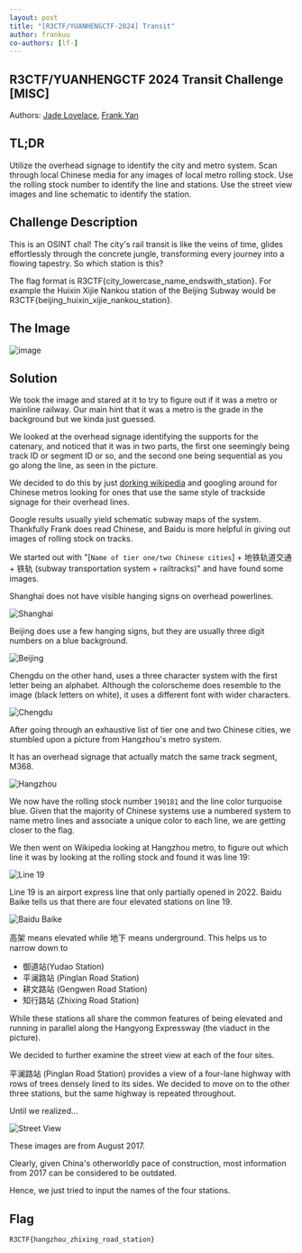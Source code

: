 ```yaml
---
layout: post
title: "[R3CTF/YUANHENGCTF-2024] Transit"
author: frankuu
co-authors: [lf-]
---
```








## R3CTF/YUANHENGCTF 2024 Transit Challenge [MISC]

Authors: [Jade Lovelace](https://jade.fyi), [Frank Yan](https://github.com/frankuyan)






## TL;DR
Utilize the overhead signage to identify the city and metro system. Scan through local Chinese media for any images of local metro rolling stock.  Use the rolling stock number to identify the line and stations. Use the street view images and line schematic to identify the station.


## Challenge Description 


This is an OSINT chal! The city's rail transit is like the veins of time, glides effortlessly through the concrete jungle, transforming every journey into a flowing tapestry. So which station is this?

The flag format is R3CTF{city_lowercase_name_endswith_station}. For example the Huixin Xijie Nankou station of the Beijing Subway would be R3CTF{beijing_huixin_xijie_nankou_station}.



## The Image
![image](/assets/images/r3ctf2024/e6007e3f-e141-470a-8294-6828ffe8bc43.jpg)









## Solution
We took the image and stared at it to try to figure out if it was a metro or mainline railway. Our main hint that it was a metro is the grade in the background but we kinda just guessed.

We looked at the overhead signage identifying the supports for the catenary, and noticed that it was in two parts, the first one seemingly being track ID or segment ID or so, and the second one being sequential as you go along the line, as seen in the picture.

We decided to do this by just [dorking wikipedia](https://en.wikipedia.org/wiki/Urban_rail_transit_in_China#Urban_rapid_transit_lines) and googling around for Chinese metros looking for ones that use the same style of trackside signage for their overhead lines.

Google results usually yield schematic subway maps of the system. Thankfully Frank does read Chinese, and Baidu is more helpful in giving out images of rolling stock on tracks.

We started out with "[`Name of tier one/two Chinese cities`] + 地铁轨道交通 + 铁轨 (subway transportation system + railtracks)" and have found some images.

Shanghai does not have visible hanging signs on overhead powerlines.

![Shanghai](/assets/images/r3ctf2024/1a29e466-761d-4266-9532-d3bc3ba22e70.png)

Beijing does use a few hanging signs, but they are usually three digit numbers on a blue background.

![Beijing](/assets/images/r3ctf2024/5162f04c-1a34-4d29-ba82-d18e39217c95.png)

Chengdu on the other hand, uses a three character system with the first letter being an alphabet. Although the colorscheme does resemble to the image (black letters on white), it uses a different font with wider characters.

![Chengdu](/assets/images/r3ctf2024/d1075b76-ab75-41c4-82ed-3213dfbb8721.png)

After going through an exhaustive list of tier one and two Chinese cities, we stumbled upon a picture from Hangzhou's metro system.

It has an overhead signage that actually match the same track segment, M368.

![Hangzhou](/assets/images/r3ctf2024/c7405574-8c7a-46f0-8418-3e8bc8d0e3d9.png)

We now have the rolling stock number `190181` and the line color turquoise blue. Given that the majority of Chinese systems use a numbered system to name metro lines and associate a unique color to each line, we are getting closer to the flag.

We then went on Wikipedia looking at Hangzhou metro, to figure out which line it was by looking at the rolling stock and found it was line 19:

![Line 19](/assets/images/r3ctf2024/35c99cb7-1d8b-4bdd-9cc7-85e464993e63.png)

Line 19 is an airport express line that only partially opened in 2022. Baidu Baike tells us that there are four elevated stations on line 19.

![Baidu Baike](/assets/images/r3ctf2024/7711c0fa-bfd8-445a-9d40-2aaef9e75b65.png)

高架 means elevated while 地下 means underground. This helps us to narrow down to
- 御道站(Yudao Station)
- 平澜路站 (Pinglan Road Station)
- 耕文路站 (Gengwen Road Station)
- 知行路站 (Zhixing Road Station)

While these stations all share the common features of being elevated and running in parallel along the Hangyong Expressway (the viaduct in the picture).

We decided to further examine the street view at each of the four sites.

平澜路站 (Pinglan Road Station) provides a view of a four-lane highway with rows of trees densely lined to its sides. We decided to move on to the other three stations, but the same highway is repeated throughout.

Until we realized...

![Street View](/assets/images/r3ctf2024/34d246c8-ba1d-4f09-b539-8e74070ac546.png)

These images are from August 2017.

Clearly, given China's otherworldly pace of construction, most information from 2017 can be considered to be outdated.

Hence, we just tried to input the names of the four stations.


## Flag

`R3CTF{hangzhou_zhixing_road_station}`